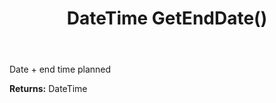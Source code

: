 ﻿---
uid: crmscript_ref_NSAppointment_GetEndDate
title: DateTime GetEndDate()
intellisense: NSAppointment.GetEndDate
keywords: NSAppointment, GetEndDate
so.topic: reference
---

Date + end time planned

**Returns:** DateTime


